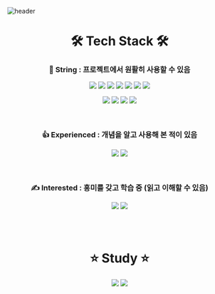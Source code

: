 ![header](https://capsule-render.vercel.app/api?type=soft&color=gradient&section=header&text=Kim%20Eun%20Hyeok&fontSize=90&animation=twinkling)

<h1 align="center">🛠 Tech Stack 🛠</h1>

<h3 align="center"> 💪 String : 프로젝트에서 원활히 사용할 수 있음 </h3>
<p align="center">
  <img src="https://img.shields.io/badge/JavaScript-F7DF1E?style=flat-square&logo=JavaScript&logoColor=white"/> 
  <img src="https://img.shields.io/badge/Node.js-339933?style=flat-square&logo=Node.js&logoColor=white"/> 
  <img src="https://img.shields.io/badge/MySQL-4479A1? style=flat-square&logo=MySQL&logoColor=white"/> 
  <img src="https://img.shields.io/badge/React-61DAFB?style=flat-square&logo=React&logoColor=white"/> 
  <img src="https://img.shields.io/badge/Express-000000?style=flat-square&logo=Express&logoColor=white"/>  
  <img src="https://img.shields.io/badge/Sequelize-52B0E7?style=flat-square&logo=Sequelize&logoColor=white"/> 
  <img src="https://img.shields.io/badge/JWT-000000?style=flat-square&logo=JSON Web Tokens&logoColor=white"/> 
</p>
<p align="center">
  <img src="https://img.shields.io/badge/AWS S3-E47911?style=flat-square&logo=Amazon AWS&logoColor=white"/>  
  <img src="https://img.shields.io/badge/AWS CodePipeline-E47911?style=flat-square&logo=Amazon AWS&logoColor=white"/> 
  <img src="https://img.shields.io/badge/AWS Route 53-E47911?style=flat-square&logo=Amazon AWS&logoColor=white"/> 
  <img src="https://img.shields.io/badge/AWS CloudFront-E47911?style=flat-square&logo=Amazon AWS&logoColor=white"/>
</p>
<br/>
<h3 align="center"> 👍 Experienced : 개념을 알고 사용해 본 적이 있음 </h3>
<p align="center">
  <img src="https://img.shields.io/badge/AWS EC2-E47911?style=flat-square&logo=Amazon AWS&logoColor=white"/> 
  <img src="https://img.shields.io/badge/AWS RDS-E47911?style=flat-square&logo=Amazon AWS&logoColor=white"/>
</p>
<br/>
<h3 align="center"> ✍️ Interested : 흥미를 갖고 학습 중 (읽고 이해할 수 있음) </h3>
<p align="center">
  <img src="https://img.shields.io/badge/Jest-C21325?style=flat-square&logo=Jest&logoColor=white"/>
  <img src="https://img.shields.io/badge/Docker-2496ED?style=flat-square&logo=Docker&logoColor=white"/>
</p>
<br/>
<br/>
<h1 align="center">⭐️ Study ⭐️</h1>

<p align="center">
  <a href="https://velog.io/@steel_hyuk___2"><img src="https://img.shields.io/badge/Tech Blog-Green"/></a>
  <a href="https://www.atozsports.link/"><img src="https://img.shields.io/badge/AtoZ sports-white"/></a>
</p>

